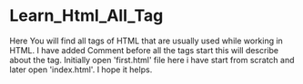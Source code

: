 # Learn_Html_All_Tag
Here You will find all tags of HTML that are usually used while working in HTML. I have added Comment before all the tags start this will describe about the tag. Initially open 'first.html' file here i have start from scratch and later open 'index.html'. I hope it helps.
